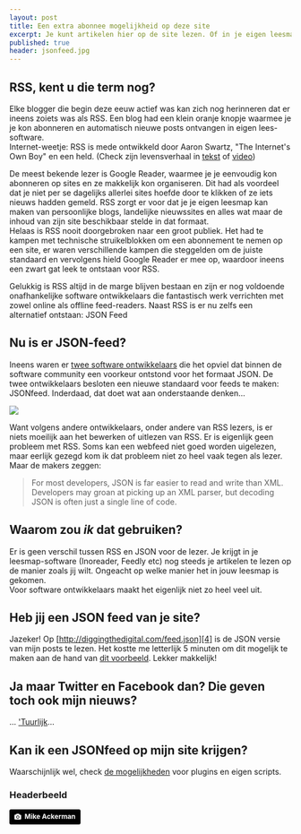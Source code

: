 ```yaml
---
layout: post
title: Een extra abonnee mogelijkheid op deze site
excerpt: Je kunt artikelen hier op de site lezen. Of in je eigen leesmap-software. Met RSS of JSON. 
published: true
header: jsonfeed.jpg
---
```

## RSS, kent u die term nog?
Elke blogger die begin deze eeuw actief was kan zich nog herinneren dat er ineens zoiets was als RSS. Een blog had een klein oranje knopje waarmee je je kon abonneren en automatisch nieuwe posts ontvangen in eigen lees-software.    
Internet-weetje: RSS is mede ontwikkeld door Aaron Swartz, "The Internet's Own Boy" en een held. (Check zijn levensverhaal in [tekst][1] of [video][2])  

De meest bekende lezer is Google Reader, waarmee je je eenvoudig kon abonneren op sites en ze makkelijk kon organiseren.  Dit had als voordeel dat je niet per se dagelijks allerlei sites hoefde door te klikken of ze iets nieuws hadden gemeld. RSS zorgt er voor dat je je eigen leesmap kan maken van persoonlijke blogs, landelijke nieuwssites en alles wat maar de inhoud van zijn site beschikbaar stelde in dat formaat.  
Helaas is RSS nooit doorgebroken naar een groot publiek. Het had te kampen met technische struikelblokken om een abonnement te nemen op een site, er waren verschillende kampen die steggelden om de juiste standaard en vervolgens hield Google Reader er mee op, waardoor ineens een zwart gat leek te ontstaan voor RSS. 

Gelukkig is RSS altijd in de marge blijven bestaan en zijn er nog voldoende onafhankelijke software ontwikkelaars die fantastisch werk verrichten met zowel online als offline feed-readers. Naast RSS is er nu zelfs een alternatief ontstaan: JSON Feed

## Nu is er JSON-feed?
Ineens waren er [twee software ontwikkelaars][3] die het opviel dat binnen de software community een voorkeur ontstond voor het formaat JSON. De twee ontwikkelaars besloten een nieuwe standaard voor feeds te maken: JSONfeed. Inderdaad, dat doet wat aan onderstaande denken...

![][image-1]

Want volgens andere ontwikkelaars, onder andere van RSS lezers, is er niets moeilijk aan het bewerken of uitlezen van RSS. Er is eigenlijk geen probleem met RSS. Soms kan een webfeed niet goed worden uigelezen, maar eerlijk gezegd kom ik dat probleem niet zo heel vaak tegen als lezer. Maar de makers zeggen:
> For most developers, JSON is far easier to read and write than XML. Developers may groan at picking up an XML parser, but decoding JSON is often just a single line of code. 

## Waarom zou *ik* dat gebruiken?
Er is geen verschil tussen RSS en JSON voor de lezer. Je krijgt in je leesmap-software (Inoreader, Feedly etc) nog steeds je artikelen te lezen op de manier zoals jij wilt. Ongeacht op welke manier het in jouw leesmap is gekomen.   
Voor software ontwikkelaars maakt het eigenlijk niet zo heel veel uit. 

## Heb jij een JSON feed van je site?
Jazeker! Op [http://diggingthedigital.com/feed.json][4] is de JSON versie van mijn posts te lezen. Het kostte me letterlijk 5 minuten om dit mogelijk te maken aan de hand van [dit voorbeeld][5]. Lekker makkelijk!

## Ja maar Twitter en Facebook dan? Die geven toch ook mijn nieuws?
... ['Tuurlijk][6]...

## Kan ik een JSONfeed op mijn site krijgen?
Waarschijnlijk wel, check [de mogelijkheden][7] voor plugins en eigen scripts.


### Headerbeeld
<a style="background-color:black;color:white;text-decoration:none;padding:4px 6px;font-family:-apple-system, BlinkMacSystemFont, &quot;San Francisco&quot;, &quot;Helvetica Neue&quot;, Helvetica, Ubuntu, Roboto, Noto, &quot;Segoe UI&quot;, Arial, sans-serif;font-size:12px;font-weight:bold;line-height:1.2;display:inline-block;border-radius:3px;" href="https://unsplash.com/@mikeack?utm_medium=referral&amp;utm_campaign=photographer-credit&amp;utm_content=creditBadge" target="_blank" rel="noopener noreferrer" title="Download free do whatever you want high-resolution photos from Mike Ackerman"><span style="display:inline-block;padding:2px 3px;"><svg xmlns="http://www.w3.org/2000/svg" style="height:12px;width:auto;position:relative;vertical-align:middle;top:-1px;fill:white;" viewBox="0 0 32 32"><title>unsplash-logo</title><path d="M20.8 18.1c0 2.7-2.2 4.8-4.8 4.8s-4.8-2.1-4.8-4.8c0-2.7 2.2-4.8 4.8-4.8 2.7.1 4.8 2.2 4.8 4.8zm11.2-7.4v14.9c0 2.3-1.9 4.3-4.3 4.3h-23.4c-2.4 0-4.3-1.9-4.3-4.3v-15c0-2.3 1.9-4.3 4.3-4.3h3.7l.8-2.3c.4-1.1 1.7-2 2.9-2h8.6c1.2 0 2.5.9 2.9 2l.8 2.4h3.7c2.4 0 4.3 1.9 4.3 4.3zm-8.6 7.5c0-4.1-3.3-7.5-7.5-7.5-4.1 0-7.5 3.4-7.5 7.5s3.3 7.5 7.5 7.5c4.2-.1 7.5-3.4 7.5-7.5z"></path></svg></span><span style="display:inline-block;padding:2px 3px;">Mike Ackerman</span></a>

[1]:	https://en.wikipedia.org/wiki/Aaron_Swartz
[2]:	https://www.youtube.com/watch?v=9vz06QO3UkQ
[3]:	https://jsonfeed.org/
[4]:	http://diggingthedigital.com/feed.json
[5]:	https://natelandau.com/a-json-feed-for-jekyll/
[6]:	http://fieldguide.gizmodo.com/why-rss-feeds-still-beat-facebook-and-twitter-for-track-1800722740
[7]:	https://jsonfeed.org/

[image-1]:	https://imgs.xkcd.com/comics/standards.png